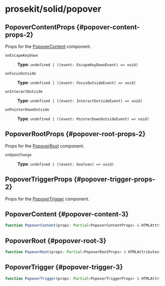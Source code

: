 # prosekit/solid/popover

## PopoverContentProps {#popover-content-props-2}

Props for the [PopoverContent](popover.md#popover-content-3) component.

<dl>

<dt>

`onEscapeKeyDown`

</dt>

<dd>

**Type**: `undefined | ((event: EscapeKeyDownEvent) => void)`

</dd>

<dt>

`onFocusOutside`

</dt>

<dd>

**Type**: `undefined | ((event: FocusOutsideEvent) => void)`

</dd>

<dt>

`onInteractOutside`

</dt>

<dd>

**Type**: `undefined | ((event: InteractOutsideEvent) => void)`

</dd>

<dt>

`onPointerDownOutside`

</dt>

<dd>

**Type**: `undefined | ((event: PointerDownOutsideEvent) => void)`

</dd>

</dl>

## PopoverRootProps {#popover-root-props-2}

Props for the [PopoverRoot](popover.md#popover-root-3) component.

<dl>

<dt>

`onOpenChange`

</dt>

<dd>

**Type**: `undefined | ((event: boolean) => void)`

</dd>

</dl>

## PopoverTriggerProps {#popover-trigger-props-2}

Props for the [PopoverTrigger](popover.md#popover-trigger-3) component.

## PopoverContent {#popover-content-3}

```ts
function PopoverContent(props: Partial<PopoverContentProps> & HTMLAttributes<PopoverContent>): Element
```

## PopoverRoot {#popover-root-3}

```ts
function PopoverRoot(props: Partial<PopoverRootProps> & HTMLAttributes<PopoverRoot>): Element
```

## PopoverTrigger {#popover-trigger-3}

```ts
function PopoverTrigger(props: Partial<PopoverTriggerProps> & HTMLAttributes<PopoverTrigger>): Element
```
